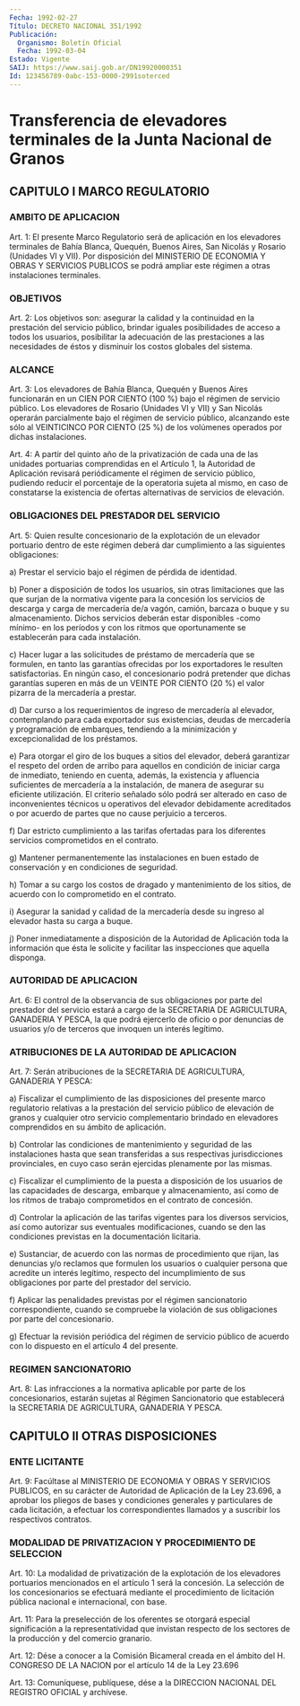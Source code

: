 ```yaml
---
Fecha: 1992-02-27
Título: DECRETO NACIONAL 351/1992
Publicación:
  Organismo: Boletín Oficial
  Fecha: 1992-03-04
Estado: Vigente
SAIJ: https://www.saij.gob.ar/DN19920000351
Id: 123456789-0abc-153-0000-2991soterced
---
```

# Transferencia de elevadores terminales de la Junta Nacional de Granos

## CAPITULO I MARCO REGULATORIO

### AMBITO DE APLICACION

<a id="1"></a>
Art. 1: El presente Marco Regulatorio será de aplicación en los elevadores  terminales  de Bahía Blanca, Quequén, Buenos Aires, San Nicolás  y  Rosario  (Unidades  VI  y  VII).  Por  disposición  del MINISTERIO DE ECONOMIA  Y  OBRAS  Y  SERVICIOS  PUBLICOS  se  podrá ampliar este régimen a otras instalaciones terminales.

### OBJETIVOS

<a id="2"></a>
Art. 2: Los objetivos son: asegurar la calidad y la continuidad en la prestación del servicio público, brindar iguales posibilidades  de  acceso  a  todos  los  usuarios,  posibilitar la adecuación  de  las  prestaciones  a  las  necesidades  de éstos  y disminuir los costos globales del sistema.

### ALCANCE

<a id="3"></a>
Art. 3: Los elevadores de Bahía Blanca, Quequén y Buenos Aires funcionarán  en  un  CIEN  POR  CIENTO  (100  %) bajo el régimen de servicio público. Los elevadores de Rosario (Unidades  VI  y VII) y San  Nicolás  operarán  parcialmente  bajo  el  régimen de servicio público, alcanzando este sólo al VEINTICINCO POR  CIENTO  (25 %) de los volúmenes operados por dichas instalaciones.

<a id="4"></a>
Art. 4: A partir del quinto año de la privatización de cada una de las  unidades  portuarias  comprendidas  en  el  Artículo  1, la Autoridad  de  Aplicación  revisará  periódicamente  el  régimen de servicio  público,  pudiendo reducir el porcentaje de la operatoria sujeta al mismo, en caso  de  constatarse  la existencia de ofertas alternativas de servicios de elevación.

### OBLIGACIONES DEL PRESTADOR DEL SERVICIO

<a id="5"></a>
Art.  5:  Quien  resulte concesionario de la explotación de un elevador portuario dentro  de  este régimen deberá dar cumplimiento a  las  siguientes obligaciones:

a)  Prestar  el  servicio  bajo  el régimen de pérdida de identidad.

b) Poner a disposición de todos los usuarios, sin otras limitaciones  que  las  que  surjan de la normativa vigente para la concesión los servicios de descarga  y  carga  de  mercadería  de/a vagón,   camión,  barcaza  o  buque  y  su  almacenamiento.  Dichos servicios  deberán  estar disponibles -como mínimo- en los períodos y  con  los ritmos que  oportunamente  se  establecerán  para  cada instalación.

c) Hacer  lugar a las solicitudes de préstamo de mercadería que se formulen, en  tanto las garantías ofrecidas por los exportadores le resulten satisfactorias.  En  ningún  caso,  el concesionario podrá pretender  que dichas garantías superen en más  de  un  VEINTE  POR CIENTO (20 %)  el  valor  pizarra  de  la mercadería a prestar.

d)  Dar  curso a los requerimientos de ingreso  de  mercadería  al elevador,  contemplando   para  cada  exportador  sus  existencias, deudas de mercadería y programación  de  embarques,  tendiendo a la minimización y excepcionalidad de los préstamos.

e)  Para  otorgar  el  giro  de  los buques a sitios del elevador, deberá garantizar el respeto del orden  de  arribo para aquellos en condición  de  iniciar  carga  de  inmediato, teniendo  en  cuenta, además, la existencia y afluencia suficientes  de  mercadería  a la instalación,  de  manera  de  asegurar su eficiente utilización. El criterio señalado sólo podrá ser alterado en caso de  inconvenientes  técnicos  u  operativos  del  elevador  debidamente acreditados  o  por acuerdo de partes  que  no  cause  perjuicio  a terceros.

f) Dar estricto  cumplimiento  a  las  tarifas  ofertadas para los diferentes servicios comprometidos en el contrato.

g) Mantener permanentemente las instalaciones en  buen  estado  de conservación y en condiciones de seguridad.

h)  Tomar  a su cargo los costos de dragado y mantenimiento de los sitios,  de  acuerdo   con  lo  comprometido  en  el  contrato.

i)  Asegurar la sanidad  y  calidad  de  la  mercadería  desde  su ingreso al elevador hasta su carga a buque.

j)  Poner    inmediatamente  a  disposición  de  la  Autoridad  de Aplicación toda  la  información  que  ésta le solicite y facilitar las inspecciones que aquella disponga.

### AUTORIDAD DE APLICACION

<a id="6"></a>
Art.  6:  El control de la observancia de sus obligaciones por parte del prestador  del  servicio  estará a cargo de la SECRETARIA DE  AGRICULTURA,  GANADERIA  Y PESCA, la  que  podrá  ejercerlo  de oficio o por denuncias de usuarios  y/o de terceros que invoquen un interés legítimo.

### ATRIBUCIONES DE LA AUTORIDAD DE APLICACION

<a id="7"></a>
Art.  7:  Serán  atribuciones de la SECRETARIA DE AGRICULTURA, GANADERIA Y PESCA:

a) Fiscalizar el cumplimiento  de  las  disposiciones del presente marco regulatorio relativas a la prestación  del  servicio  público de  elevación  de  granos  y cualquier otro servicio complementario brindado en elevadores comprendidos en su  ámbito  de  aplicación.

b) Controlar las condiciones de mantenimiento y seguridad de las instalaciones hasta que sean transferidas a sus respectivas jurisdicciones provinciales, en cuyo caso serán ejercidas plenamente por las mismas.

c)  Fiscalizar  el  cumplimiento de la puesta a disposición de los usuarios de las capacidades de descarga, embarque y almacenamiento, así como  de los ritmos de trabajo comprometidos en el contrato de concesión.

d)  Controlar la aplicación  de  las  tarifas  vigentes  para  los diversos servicios, así como autorizar sus eventuales modificaciones,  cuando  se  den  las  condiciones  previstas en la documentación licitaria.

e)  Sustanciar,  de  acuerdo  con las normas de procedimiento  que rijan,  las denuncias y/o reclamos  que  formulen  los  usuarios  o cualquier  persona  que  acredite un interés legítimo, respecto del incumplimiento de sus obligaciones  por  parte  del  prestador  del servicio.

f)  Aplicar las penalidades previstas por el régimen sancionatorio correspondiente,    cuando    se  compruebe  la  violación  de  sus obligaciones por parte del concesionario.

g) Efectuar la revisión periódica  del régimen de servicio público de  acuerdo  con  lo  dispuesto  en  el artículo  4  del  presente.

### REGIMEN SANCIONATORIO

<a id="8"></a>
Art. 8: Las infracciones a la normativa aplicable por parte de los concesionarios,  estarán  sujetas  al Régimen Sancionatorio que establecerá  la  SECRETARIA  DE  AGRICULTURA,  GANADERIA  Y  PESCA.

## CAPITULO II OTRAS DISPOSICIONES

### ENTE LICITANTE

<a id="9"></a>
Art. 9: Facúltase al MINISTERIO DE ECONOMIA Y OBRAS Y SERVICIOS PUBLICOS, en su carácter de Autoridad de Aplicación de la Ley 23.696, a aprobar los pliegos  de  bases  y  condiciones  generales y particulares de cada licitación, a efectuar los correspondientes llamados y a suscribir los respectivos contratos.

### MODALIDAD DE PRIVATIZACION Y PROCEDIMIENTO DE SELECCION

<a id="10"></a>
Art.  10:   La modalidad de privatización de la explotación de los elevadores portuarios  mencionados  en  el  artículo  1 será la concesión. La  selección de los concesionarios se  efectuará mediante el  procedimiento de licitación pública nacional e internacional, con base.

<a id="11"></a>
Art.  11:  Para  la  preselección de los oferentes se otorgará especial  significación  a  la    representatividad   que  invistan respecto de los sectores de la producción y del comercio  granario.

<a id="12"></a>
Art.  12:  Dése a conocer a la Comisión Bicameral creada en el ámbito del H. CONGRESO  DE  LA  NACION por el artículo 14 de la Ley 23.696

<a id="13"></a>
Art. 13: Comuníquese, publíquese, dése a la DIRECCION NACIONAL DEL REGISTRO OFICIAL y archívese.